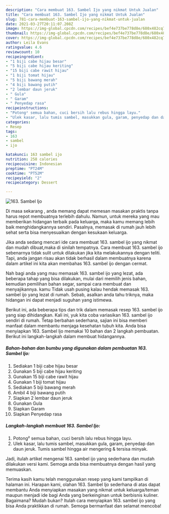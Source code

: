 ```yaml
---
description: "Cara membuat 163. Sambel Ijo yang nikmat Untuk Jualan"
title: "Cara membuat 163. Sambel Ijo yang nikmat Untuk Jualan"
slug: 781-cara-membuat-163-sambel-ijo-yang-nikmat-untuk-jualan
date: 2021-03-27T20:11:07.208Z
image: https://img-global.cpcdn.com/recipes/bef4e737be778d8e/680x482cq70/163-sambel-ijo-foto-resep-utama.jpg
thumbnail: https://img-global.cpcdn.com/recipes/bef4e737be778d8e/680x482cq70/163-sambel-ijo-foto-resep-utama.jpg
cover: https://img-global.cpcdn.com/recipes/bef4e737be778d8e/680x482cq70/163-sambel-ijo-foto-resep-utama.jpg
author: Leila Evans
ratingvalue: 4.6
reviewcount: 10
recipeingredient:
- "1 biji cabe hijau besar"
- "5 biji cabe hijau keriting"
- "15 biji cabe rawit hijau"
- "1 biji tomat hijau"
- "5 biji bawang merah"
- "4 biji bawang putih"
- "2 lembar daun jeruk"
- " Gula"
- " Garam"
- " Penyedap rasa"
recipeinstructions:
- "Potong² semua bahan, cuci bersih lalu rebus hingga layu."
- "Ulek kasar, lalu tumis sambel, masukkan gula, garam, penyedap dan daun jeruk. Tumis sambel hingga air mengering &amp; tersisa minyak."
categories:
- Resep
tags:
- 163
- sambel
- ijo

katakunci: 163 sambel ijo 
nutrition: 258 calories
recipecuisine: Indonesian
preptime: "PT24M"
cooktime: "PT52M"
recipeyield: "2"
recipecategory: Dessert

---
```



![163. Sambel Ijo](https://img-global.cpcdn.com/recipes/bef4e737be778d8e/680x482cq70/163-sambel-ijo-foto-resep-utama.jpg)

Di masa  sekarang , anda memang dapat memesan masakan praktis tanpa harus repot membuatnya terlebih dahulu. Namun, untuk mereka yang mau memberikan hidangan terbaik pada keluarga, maka kamu memang lebih baik menghidangkannya sendiri. Pasalnya, memasak di rumah jauh lebih sehat serta bisa menyesuaikan dengan kesukaan keluarga.

Jika anda sedang mencari ide cara membuat 163. sambel ijo yang nikmat dan mudah dibuat,maka di sinilah tempatnya. Cara membuat 163. sambel ijo  sebenarnya tidak sulit untuk dilakukan jika kita melakukannya dengan teliti. Tapi, anda jangan risau akan tidak berhasil dalam membuatnya 
karena dalam artikel ini kita akan membahas 163. sambel ijo dengan cermat.  



Nah bagi anda yang mau memasak 163. sambel ijo yang lezat, ada beberapa tahap yang bisa dilakukan, mulai dari memilih jenis bahan, kemudian pemilihan bahan segar, sampai cara membuat dan menyajikannya. kamu Tidak usah pusing kalau hendak memasak 163. sambel ijo yang lezat di rumah. Sebab, asalkan anda  tahu triknya, maka hidangan ini dapat menjadi suguhan yang istimewa.

Berikut ini, ada beberapa tips dan trik dalam memasak resep 163. sambel ijo yang siap dihidangkan. Kali ini, yuk kita coba variasikan 163. sambel ijo sendiri di rumah. Tetap berbahan sederhana, sajian ini bisa memberi manfaat dalam membantu menjaga kesehatan tubuh kita. Anda bisa menyiapkan 163. Sambel Ijo memakai 10 bahan dan 2 langkah pembuatan. Berikut ini langkah-langkah dalam membuat hidangannya.

<!--inarticleads1-->

##### Bahan-bahan dan bumbu yang digunakan dalam pembuatan 163. Sambel Ijo:

1. Sediakan 1 biji cabe hijau besar
1. Gunakan 5 biji cabe hijau keriting
1. Gunakan 15 biji cabe rawit hijau
1. Gunakan 1 biji tomat hijau
1. Sediakan 5 biji bawang merah
1. Ambil 4 biji bawang putih
1. Siapkan 2 lembar daun jeruk
1. Gunakan  Gula
1. Siapkan  Garam
1. Siapkan  Penyedap rasa




<!--inarticleads2-->

##### Langkah-langkah membuat 163. Sambel Ijo:

1. Potong² semua bahan, cuci bersih lalu rebus hingga layu.
1. Ulek kasar, lalu tumis sambel, masukkan gula, garam, penyedap dan daun jeruk. Tumis sambel hingga air mengering &amp; tersisa minyak.




Jadi, itulah artikel mengenai  163. sambel ijo  yang sederhana dan mudah dilakukan versi kami. Semoga anda bisa membuatnya dengan hasil yang memuaskan. 

Terima kasih kamu telah menggunakan resep yang kami tampilkan di halaman ini. Harapan kami, olahan  163. Sambel Ijo sederhana di atas dapat membantu Anda menyiapkan masakan yang nikmat untuk keluarga/teman maupun menjadi ide bagi Anda yang berkeinginan untuk berbisnis kuliner. Bagaimana? Mudah bukan? Itulah cara menyiapkan 163. sambel ijo yang bisa Anda praktikkan di rumah. Semoga bermanfaat dan selamat mencoba!

